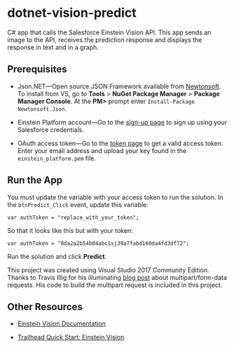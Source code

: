 # dotnet-vision-predict
C# app that calls the Salesforce Einstein Vision API. This app sends an image to the API, receives the prediction response and displays the response in text and in a graph.

## Prerequisites

- Json.NET—Open source JSON Framework available from [Newtonsoft](http://www.newtonsoft.com). To install from VS, go to **Tools** > **NuGet Package Manager** > **Package Manager Console**. At the **PM>** prompt enter `Install-Package Newtonsoft.Json`.

- Einstein Platform account—Go to the [sign-up page](https://api.metamind.io/signup) to sign up using your Salesforce credentials. 

- OAuth access token—Go to the [token page](https://api.metamind.io/token) to get a valid access token. Enter your email address and upload your key found in the `einstein_platform.pem` file.

## Run the App

You must update the variable with your access token to run the solution. In the `btnPredict_Click` event, update this variable:

```var authToken = "replace_with_your_token";```

So that it looks like this but with your token:

```var authToken = "8da2a2b54b04abc1sj39a7fabd160da4fd3df72";```

Run the solution and click **Predict**.

This project was created using Visual Studio 2017 Community Edition. Thanks to Travis Illig for his illuminating [blog post](http://www.paraesthesia.com/archive/2009/12/16/posting-multipartform-data-using-.net-webrequest.aspx/) about multipart/form-data requests. His code to build the multipart request is included in this project. 

## Other Resources

- [Einstein Vision Documentation](https://metamind.readme.io/v1/docs)

- [Trailhead Quick Start: Einstein Vision](https://trailhead.salesforce.com/en/projects/predictive_vision_apex)
